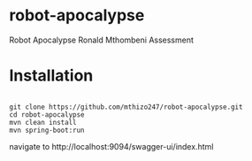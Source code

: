 # robot-apocalypse
Robot Apocalypse Ronald Mthombeni Assessment

# Installation
<code>
git clone https://github.com/mthizo247/robot-apocalypse.git
cd robot-apocalypse
mvn clean install
mvn spring-boot:run
</code>
<p>
navigate to http://localhost:9094/swagger-ui/index.html
</p>